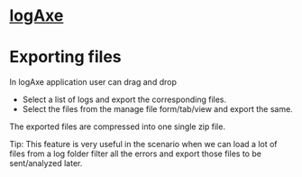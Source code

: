 # [logAxe](../README.md)

# Exporting files

In logAxe application user can drag and drop 
* Select a list of logs and export the corresponding files.
* Select the files from the manage file form/tab/view and export the same.

The exported files are compressed into one single zip file.

Tip: This feature is very useful in the scenario when we can load a lot of files from a log folder filter all the errors and export those files to be sent/analyzed later.

